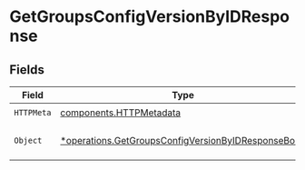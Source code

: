 # GetGroupsConfigVersionByIDResponse


## Fields

| Field                                                                                                                   | Type                                                                                                                    | Required                                                                                                                | Description                                                                                                             |
| ----------------------------------------------------------------------------------------------------------------------- | ----------------------------------------------------------------------------------------------------------------------- | ----------------------------------------------------------------------------------------------------------------------- | ----------------------------------------------------------------------------------------------------------------------- |
| `HTTPMeta`                                                                                                              | [components.HTTPMetadata](../../models/components/httpmetadata.md)                                                      | :heavy_check_mark:                                                                                                      | N/A                                                                                                                     |
| `Object`                                                                                                                | [*operations.GetGroupsConfigVersionByIDResponseBody](../../models/operations/getgroupsconfigversionbyidresponsebody.md) | :heavy_minus_sign:                                                                                                      | a list of string objects                                                                                                |